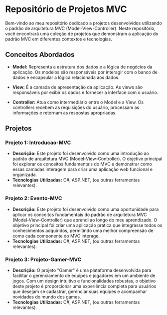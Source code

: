 # Repositório de Projetos MVC

Bem-vindo ao meu repositório dedicado a projetos desenvolvidos utilizando o padrão de arquitetura MVC (Model-View-Controller). Neste repositório, você encontrará uma coleção de projetos que demonstram a aplicação do padrão MVC em diferentes contextos e tecnologias.


## Conceitos Abordados

- **Model:** Representa a estrutura dos dados e a lógica de negócios da aplicação. Os modelos são responsáveis por interagir com o banco de dados e encapsular a lógica relacionada aos dados.

- **View:** É a camada de apresentação da aplicação. As views são responsáveis por exibir os dados e fornecer a interface com o usuário.

- **Controller:** Atua como intermediário entre o Model e a View. Os controllers recebem as requisições do usuário, processam as informações e retornam as respostas apropriadas.

## Projetos

### Projeto 1: Introducao-MVC

- **Descrição:** Este projeto foi desenvolvido como uma introdução ao padrão de arquitetura MVC (Model-View-Controller). O objetivo principal foi explorar os conceitos fundamentais do MVC e demonstrar como essas camadas interagem para criar uma aplicação web funcional e organizada.
- **Tecnologias Utilizadas:** C#, ASP.NET, (ou outras ferramentas relevantes).

### Projeto 2: Evento-MVC

- **Descrição:** Este projeto foi desenvolvido como uma oportunidade para aplicar os conceitos fundamentais do padrão de arquitetura MVC (Model-View-Controller) que aprendi ao longo do meu aprendizado. O objetivo principal foi criar uma aplicação prática que integrasse todos os conhecimentos adquiridos, permitindo uma melhor compreensão de como cada componente do MVC interage.
- **Tecnologias Utilizadas:** C#, ASP.NET, (ou outras ferramentas relevantes).

### Projeto 3: Projeto-Gamer-MVC

- **Descrição:** O projeto "Gamer" é uma plataforma desenvolvida para facilitar o gerenciamento de equipes e jogadores em um ambiente de jogos. Com um design intuitivo e funcionalidades robustas, o objetivo deste projeto é proporcionar uma experiência completa para usuários que desejam se cadastrar, gerenciar suas equipes e acompanhar novidades do mundo dos games.
- **Tecnologias Utilizadas:** C#, ASP.NET, (ou outras ferramentas relevantes).

